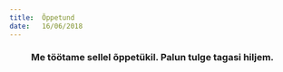 ```yaml
---
title:  Õppetund
date:   16/06/2018
---
```


### <center>Me töötame sellel õppetükil. Palun tulge tagasi hiljem.</center>